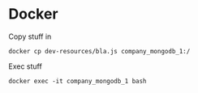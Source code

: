 # Docker

Copy stuff in

```
docker cp dev-resources/bla.js company_mongodb_1:/
```

Exec stuff

```
docker exec -it company_mongodb_1 bash
```


